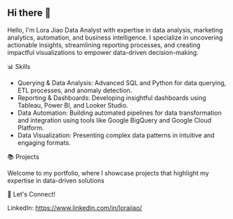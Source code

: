 ## Hi there 👋

Hello, I'm Lora Jiao
Data Analyst with expertise in data analysis, marketing analytics, automation, and business intelligence. I specialize in uncovering actionable insights, streamlining reporting processes, and creating impactful visualizations to empower data-driven decision-making.

📊 Skills

- Querying & Data Analysis: Advanced SQL and Python for data querying, ETL processes, and anomaly detection.
- Reporting & Dashboards: Developing insightful dashboards using Tableau, Power BI, and Looker Studio.
- Data Automation: Building automated pipelines for data transformation and integration using tools like Google BigQuery and Google Cloud Platform.
- Data Visualization: Presenting complex data patterns in intuitive and engaging formats.

📚 Projects

Welcome to my portfolio, where I showcase projects that highlight my expertise in data-driven solutions 

🌟 Let's Connect!

LinkedIn: https://www.linkedin.com/in/lorajiao/
